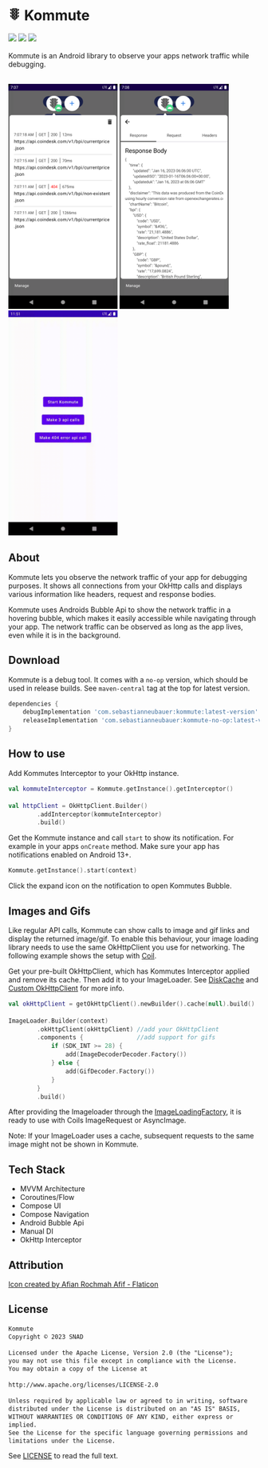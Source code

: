 # <img src="screenshots/kommuteIcon.png" height="25"> Kommute 

![](https://img.shields.io/maven-central/v/com.sebastianneubauer/kommute) ![](https://img.shields.io/badge/Kotlin-1.8.0-orange) ![](https://img.shields.io/badge/SDK-21+-brightgreen)
<br /><br />
Kommute is an Android library to observe your apps network traffic while debugging.
<br /><br />

<p float="left">
<img src="screenshots/kommute1.png" height="450">
<img src="screenshots/kommute2.png" height="450">
<img src="screenshots/kommuteGif.gif" height="450">
</p>

## About

Kommute lets you observe the network traffic of your app for debugging purposes. It shows all connections from your OkHttp calls and displays various information like headers, request and response bodies.

Kommute uses Androids Bubble Api to show the network traffic in a hovering bubble, which makes it easily accessible while navigating through your app.
The network traffic can be observed as long as the app lives, even while it is in the background.

## Download

Kommute is a debug tool. It comes with a `no-op` version, which should be used in release builds. See `maven-central` tag at the top for latest version.

```groovy
dependencies {
    debugImplementation 'com.sebastianneubauer:kommute:latest-version'
    releaseImplementation 'com.sebastianneubauer:kommute-no-op:latest-version'
}
```

## How to use

Add Kommutes Interceptor to your OkHttp instance.

```kotlin
val kommuteInterceptor = Kommute.getInstance().getInterceptor()

val httpClient = OkHttpClient.Builder()
        .addInterceptor(kommuteInterceptor)
        .build()
```

Get the Kommute instance and call `start` to show its notification. For example in your apps `onCreate` method.
Make sure your app has notifications enabled on Android 13+.

```kotlin
Kommute.getInstance().start(context)
```

Click the expand icon on the notification to open Kommutes Bubble.

## Images and Gifs

Like regular API calls, Kommute can show calls to image and gif links and display the returned image/gif. To enable this behaviour, your image loading library needs to use the same OkHttpClient you use for networking. The following example shows the setup with [Coil](https://coil-kt.github.io/coil/).

Get your pre-built OkHttpClient, which has Kommutes Interceptor applied and remove its cache. Then add it to your ImageLoader. See [DiskCache](https://coil-kt.github.io/coil/upgrading/#disk-cache) and [Custom OkHttpClient](https://coil-kt.github.io/coil/recipes/#using-a-custom-okhttpclient) for more info.

```kotlin
val okHttpClient = getOkHttpClient().newBuilder().cache(null).build()

ImageLoader.Builder(context)
        .okHttpClient(okHttpClient) //add your OkHttpClient
        .components {               //add support for gifs
            if (SDK_INT >= 28) {
                add(ImageDecoderDecoder.Factory())
            } else {
                add(GifDecoder.Factory())
            }
        }
        .build()
```

After providing the Imageloader through the [ImageLoadingFactory](https://coil-kt.github.io/coil/getting_started/#image-loaders), it is ready to use with Coils ImageRequest or AsyncImage.

Note: If your ImageLoader uses a cache, subsequent requests to the same image might not be shown in Kommute.

## Tech Stack

- MVVM Architecture
- Coroutines/Flow
- Compose UI
- Compose Navigation
- Android Bubble Api
- Manual DI
- OkHttp Interceptor

## Attribution

<a href="https://www.flaticon.com/free-icons/ui" title="icon">Icon created by Afian Rochmah Afif - Flaticon</a>

## License

```
Kommute
Copyright © 2023 SNAD

Licensed under the Apache License, Version 2.0 (the "License");
you may not use this file except in compliance with the License.
You may obtain a copy of the License at

http://www.apache.org/licenses/LICENSE-2.0

Unless required by applicable law or agreed to in writing, software
distributed under the License is distributed on an "AS IS" BASIS,
WITHOUT WARRANTIES OR CONDITIONS OF ANY KIND, either express or implied.
See the License for the specific language governing permissions and 
limitations under the License.
```
See [LICENSE](LICENSE.md) to read the full text.
